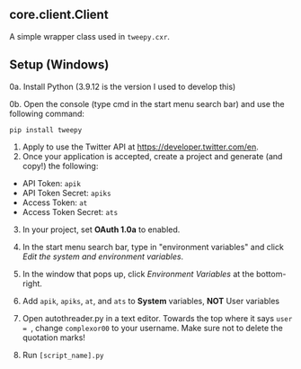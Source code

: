 ## core.client.Client

A simple wrapper class used in `tweepy.cxr`.

## Setup (Windows)

0a. Install Python (3.9.12 is the version I used to develop this)

0b. Open the console (type cmd in the start menu search bar) and use the following command:

```
pip install tweepy
```

1. Apply to use the Twitter API at https://developer.twitter.com/en.
2. Once your application is accepted, create a project and generate (and copy!) the following:

* API Token: `apik`
* API Token Secret: `apiks`
* Access Token: `at`
* Access Token Secret: `ats`

3. In your project, set **OAuth 1.0a** to enabled.

4. In the start menu search bar, type in "environment variables" and click *Edit the system and environment variables*.

5. In the window that pops up, click *Environment Variables* at the bottom-right.

6. Add `apik`, `apiks`, `at`, and `ats` to **System** variables, **NOT** User variables

7. Open autothreader.py in a text editor. Towards the top where it says `user = `, change `complexor00` to your username. Make sure not to delete the quotation marks!

8. Run `[script_name].py`

